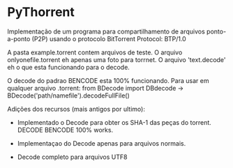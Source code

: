 # PyThorrent

Implementação de um programa para compartilhamento de arquivos ponto-a-ponto (P2P) usando o protocolo BitTorrent Protocol: BTP/1.0

A pasta example.torrent contem arquivos de teste. O arquivo onlyonefile.torrent eh apenas uma foto para torrnet. O arquivo 'text.decode' eh o que esta funcionando para o decode.

O decode do padrao BENCODE esta 100% funcionando. Para usar em qualquer arquivo .torrent: from BDecode import DBdecode -> BDecode('path/namefile').decodeFullFile()

Adições dos recursos (mais antigos por ultimo):

- Implementado o Decode para obter os SHA-1 das peças do torrent. DECODE BENCODE 100% works.

- Implementaçao do Decode apenas para arquivos normais.

- Decode completo para arquivos UTF8
